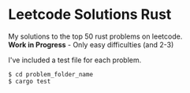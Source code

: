 # Leetcode Solutions Rust
My solutions to the top 50 rust problems on leetcode. 
<br>**Work in Progress** - Only easy difficulties (and 2-3)

I've included a test file for each problem.
```shell
$ cd problem_folder_name
$ cargo test
```

